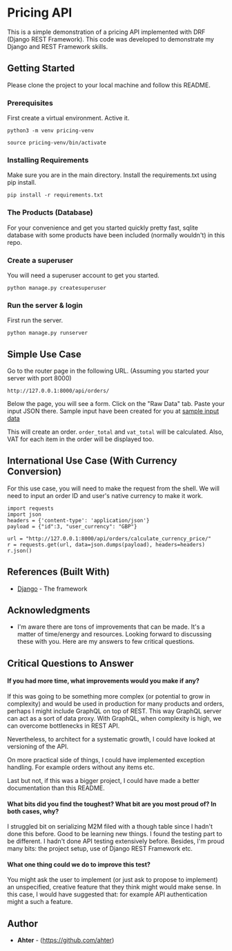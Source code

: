 # Pricing API

This is a simple demonstration of a pricing API implemented with DRF (Django REST Framework). This code was developed to demonstrate my Django and REST Framework skills.

## Getting Started

Please clone the project to your local machine and follow this README.

### Prerequisites

First create a virtual environment. Active it.

```
python3 -m venv pricing-venv
```

```
source pricing-venv/bin/activate
```

### Installing Requirements

Make sure you are in the main directory. Install the requirements.txt using pip install.

```
pip install -r requirements.txt
```

### The Products (Database)
For your convenience and get you started quickly pretty fast, sqlite database with some products have been included (normally wouldn't) in this repo.

### Create a superuser

You will need a superuser account to get you started.

```
python manage.py createsuperuser
```

### Run the server & login

First run the server.
```
python manage.py runserver
```



## Simple Use Case

Go to the router page in the following URL. (Assuming you started your server with port 8000)
```
http://127.0.0.1:8000/api/orders/
```
Below the page, you will see a form. Click on the "Raw Data" tab. Paste your input JSON there.
Sample input have been created for you at [sample input data](./sample_input.json)

This will create an order. ```order_total``` and ```vat_total``` will be calculated. Also, VAT for each item in the order will be displayed too.

## International Use Case (With Currency Conversion)
For this use case, you will need to make the request from the shell.
We will need to input an order ID and user's native currency to make it work.

```
import requests
import json
headers = {'content-type': 'application/json'}
payload = {"id":3, "user_currency": "GBP"}

url = "http://127.0.0.1:8000/api/orders/calculate_currency_price/"
r = requests.get(url, data=json.dumps(payload), headers=headers)
r.json()

```



## References (Built With)

* [Django](https://www.djangoproject.com) - The framework



## Acknowledgments

* I'm aware there are tons of improvements that can be made. It's a matter of time/energy and resources. Looking forward to discussing these with you. Here are my answers to few critical questions.

## Critical Questions to Answer
#### If you had more time, what improvements would you make if any?
If this was going to be something more complex (or potential to grow in complexity) and would be used in production for many products and orders, perhaps I might include GraphQL on top of REST. This way GraphQL server can act as a sort of data proxy. With GraphQL, when complexity is high, we can overcome bottlenecks in REST API.

Nevertheless, to architect for a systematic growth, I could have looked at versioning of the API.

On more practical side of things, I could have implemented exception handling. For example orders without any items etc.

Last but not, if this was a bigger project, I could have made a better documentation than this README.


#### What bits did you find the toughest? What bit are you most proud of? In both cases, why?
I struggled bit on serializing M2M filed with a though table since I hadn't done this before. Good to be learning new things. I found the testing part to be different. I hadn't done API testing extensively before. Besides, I'm proud many bits: the project setup, use of Django REST Framework etc.

#### What one thing could we do to improve this test?
You might ask the user to implement (or just ask to propose to implement) an unspecified, creative feature that they think might would make sense. In this case, I would have suggested that: for example API authentication might a such a feature.

## Author

* **Ahter** - (https://github.com/ahter)
